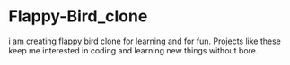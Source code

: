 # Flappy-Bird_clone
i am creating flappy bird clone for learning and for fun. Projects like these keep me interested in coding and learning new things without bore.

